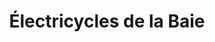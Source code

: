 ---
title: "Électricycles de la Baie"
url: /dol-de-bretagne/electricycles-de-la-baie/
shop: vélo
---